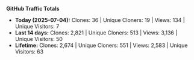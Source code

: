 
**GitHub Traffic Totals**

- **Today (2025-07-04):** Clones: 36 | Unique Cloners: 19 | Views: 134 | Unique Visitors: 7
- **Last 14 days:** Clones: 2,821 | Unique Cloners: 513 | Views: 3,136 | Unique Visitors: 50
- **Lifetime:** Clones: 2,674 | Unique Cloners: 551 | Views: 2,583 | Unique Visitors: 63
